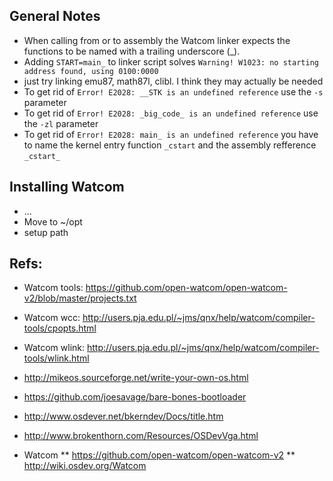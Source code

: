 ## General Notes
* When calling from or to assembly the Watcom linker expects the functions to
be named with a trailing underscore (_).
* Adding `START=main_` to linker script solves
`Warning! W1023: no starting address found, using 0100:0000`
* just try linking emu87, math87l, clibl. I think they may actually be needed
* To get rid of `Error! E2028: __STK is an undefined reference` use the `-s`
parameter
* To get rid of `Error! E2028: _big_code_ is an undefined reference` use the
`-zl` parameter
* To get rid of `Error! E2028: main_ is an undefined reference` you have to name
the kernel entry function `_cstart` and the assembly refference `_cstart_`

## Installing Watcom
* ...
* Move to ~/opt
* setup path

## Refs:
* Watcom tools: https://github.com/open-watcom/open-watcom-v2/blob/master/projects.txt
* Watcom wcc: http://users.pja.edu.pl/~jms/qnx/help/watcom/compiler-tools/cpopts.html
* Watcom wlink: http://users.pja.edu.pl/~jms/qnx/help/watcom/compiler-tools/wlink.html

* http://mikeos.sourceforge.net/write-your-own-os.html
* https://github.com/joesavage/bare-bones-bootloader
* http://www.osdever.net/bkerndev/Docs/title.htm
* http://www.brokenthorn.com/Resources/OSDevVga.html

* Watcom
** https://github.com/open-watcom/open-watcom-v2
** http://wiki.osdev.org/Watcom

